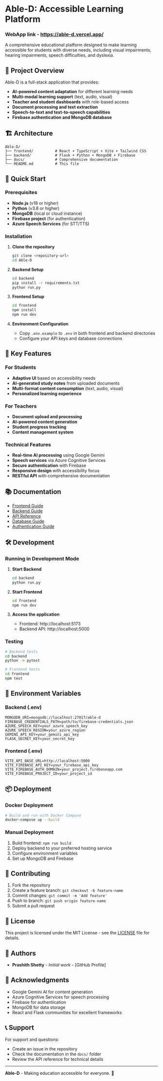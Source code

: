 # Able-D: Accessible Learning Platform

### WebApp link - https://able-d.vercel.app/

A comprehensive educational platform designed to make learning accessible for students with diverse needs, including visual impairments, hearing impairments, speech difficulties, and dyslexia.

## 🎯 Project Overview

Able-D is a full-stack application that provides:
- **AI-powered content adaptation** for different learning needs
- **Multi-modal learning support** (text, audio, visual)
- **Teacher and student dashboards** with role-based access
- **Document processing and text extraction**
- **Speech-to-text and text-to-speech capabilities**
- **Firebase authentication and MongoDB database**

## 🏗️ Architecture

```
Able-D/
├── frontend/          # React + TypeScript + Vite + Tailwind CSS
├── backend/           # Flask + Python + MongoDB + Firebase
├── docs/              # Comprehensive documentation
└── README.md          # This file
```

## 🚀 Quick Start

### Prerequisites

- **Node.js** (v18 or higher)
- **Python** (v3.8 or higher)
- **MongoDB** (local or cloud instance)
- **Firebase project** (for authentication)
- **Azure Speech Services** (for STT/TTS)

### Installation

1. **Clone the repository**
   ```bash
   git clone <repository-url>
   cd Able-D
   ```

2. **Backend Setup**
   ```bash
   cd backend
   pip install -r requirements.txt
   python run.py
   ```

3. **Frontend Setup**
   ```bash
   cd frontend
   npm install
   npm run dev
   ```

4. **Environment Configuration**
   - Copy `.env.example` to `.env` in both frontend and backend directories
   - Configure your API keys and database connections

## 🔧 Key Features

### For Students
- **Adaptive UI** based on accessibility needs
- **AI-generated study notes** from uploaded documents
- **Multi-format content consumption** (text, audio, visual)
- **Personalized learning experience**

### For Teachers
- **Document upload and processing**
- **AI-powered content generation**
- **Student progress tracking**
- **Content management system**

### Technical Features
- **Real-time AI processing** using Google Gemini
- **Speech services** via Azure Cognitive Services
- **Secure authentication** with Firebase
- **Responsive design** with accessibility focus
- **RESTful API** with comprehensive documentation

## 📚 Documentation

- [Frontend Guide](frontend/README.md)
- [Backend Guide](backend/README.md)
- [API Reference](backend/docs/API_REFERENCE.md)
- [Database Guide](backend/docs/DATABASE_GUIDE.md)
- [Authentication Guide](backend/docs/AUTH.md)

## 🛠️ Development

### Running in Development Mode

1. **Start Backend**
   ```bash
   cd backend
   python run.py
   ```

2. **Start Frontend**
   ```bash
   cd frontend
   npm run dev
   ```

3. **Access the application**
   - Frontend: http://localhost:5173
   - Backend API: http://localhost:5000

### Testing

```bash
# Backend tests
cd backend
python -m pytest

# Frontend tests
cd frontend
npm test
```

## 🔐 Environment Variables

### Backend (.env)
```
MONGODB_URI=mongodb://localhost:27017/able-d
FIREBASE_CREDENTIALS_PATH=path/to/firebase-credentials.json
AZURE_SPEECH_KEY=your_azure_speech_key
AZURE_SPEECH_REGION=your_azure_region
GEMINI_API_KEY=your_gemini_api_key
FLASK_SECRET_KEY=your_secret_key
```

### Frontend (.env)
```
VITE_API_BASE_URL=http://localhost:5000
VITE_FIREBASE_API_KEY=your_firebase_api_key
VITE_FIREBASE_AUTH_DOMAIN=your_project.firebaseapp.com
VITE_FIREBASE_PROJECT_ID=your_project_id
```

## 📦 Deployment

### Docker Deployment
```bash
# Build and run with Docker Compose
docker-compose up --build
```

### Manual Deployment
1. Build frontend: `npm run build`
2. Deploy backend to your preferred hosting service
3. Configure environment variables
4. Set up MongoDB and Firebase

## 🤝 Contributing

1. Fork the repository
2. Create a feature branch: `git checkout -b feature-name`
3. Commit changes: `git commit -m 'Add feature'`
4. Push to branch: `git push origin feature-name`
5. Submit a pull request

## 📄 License

This project is licensed under the MIT License - see the [LICENSE](LICENSE) file for details.

## 👥 Authors

- **Prashith Shetty** - *Initial work* - [GitHub Profile]

## 🙏 Acknowledgments

- Google Gemini AI for content generation
- Azure Cognitive Services for speech processing
- Firebase for authentication
- MongoDB for data storage
- React and Flask communities for excellent frameworks

## 📞 Support

For support and questions:
- Create an issue in the repository
- Check the documentation in the `docs/` folder
- Review the API reference for technical details

---

**Able-D** - Making education accessible for everyone. 🌟

